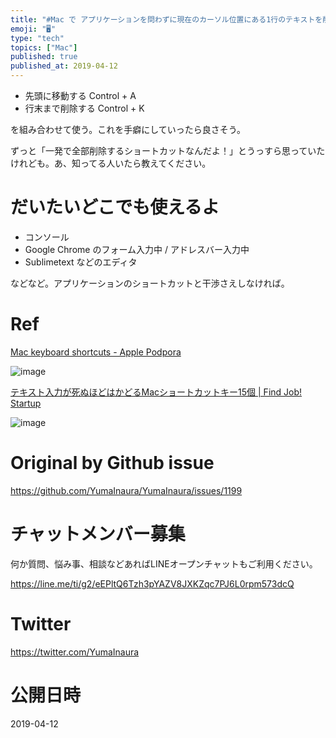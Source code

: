 ```yaml
---
title: "#Mac で アプリケーションを問わずに現在のカーソル位置にある1行のテキストを削除するショートカット ( Control + A -> K"
emoji: "🖥"
type: "tech"
topics: ["Mac"]
published: true
published_at: 2019-04-12
---
```


- 先頭に移動する Control + A 
- 行末まで削除する Control + K

を組み合わせて使う。これを手癖にしていったら良さそう。

ずっと「一発で全部削除するショートカットなんだよ！」とうっすら思っていたけれども。あ、知ってる人いたら教えてください。

# だいたいどこでも使えるよ

- コンソール
- Google Chrome のフォーム入力中 / アドレスバー入力中
- Sublimetext などのエディタ

などなど。アプリケーションのショートカットと干渉さえしなければ。

# Ref

[Mac keyboard shortcuts - Apple Podpora](https://support.apple.com/sl-si/HT201236)

![image](https://user-images.githubusercontent.com/13635059/55998696-59d19e80-5cfa-11e9-87ef-f35088df187b.png)

[テキスト入力が死ぬほどはかどるMacショートカットキー15個 | Find Job! Startup](https://www.find-job.net/startup/mac-shortcut)

![image](https://user-images.githubusercontent.com/13635059/55998776-ac12bf80-5cfa-11e9-8a32-fe37d5945ea6.png)


# Original by Github issue

https://github.com/YumaInaura/YumaInaura/issues/1199








<!-- Update From Qiita API -->

# チャットメンバー募集


何か質問、悩み事、相談などあればLINEオープンチャットもご利用ください。

https://line.me/ti/g2/eEPltQ6Tzh3pYAZV8JXKZqc7PJ6L0rpm573dcQ





# Twitter


https://twitter.com/YumaInaura


<!-- Update From Qiita API -->



# 公開日時

2019-04-12

